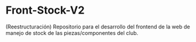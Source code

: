 # Front-Stock-V2
(Reestructuración) Repositorio para el desarrollo del frontend de la web de manejo de stock de las piezas/componentes del club.
